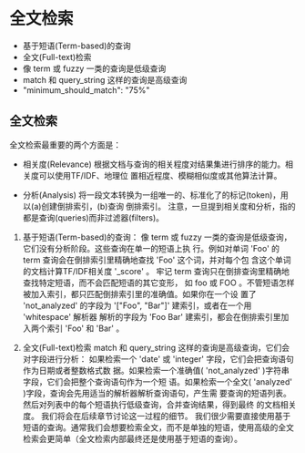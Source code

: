 # 全文检索

- 基于短语(Term-based)的查询
- 全文(Full-text)检索
- 像 term 或 fuzzy 一类的查询是低级查询
- match 和 query_string 这样的查询是高级查询
- "minimum_should_match": "75%"

## 全文检索

全文检索最重要的两个方面是：
- 相关度(Relevance) 根据文档与查询的相关程度对结果集进行排序的能力。相关度可以使用TF/IDF、地理位 置相近程度、模糊相似度或其他算法计算。 
 
- 分析(Analysis) 将一段文本转换为一组唯一的、标准化了的标记(token)，用以(a)创建倒排索引，(b)查询 倒排索引。 注意，一旦提到相关度和分析，指的都是查询(queries)而非过滤器(filters)。


1. 基于短语(Term-based)的查询： 像 term 或 fuzzy 一类的查询是低级查询，它们没有分析阶段。这些查询在单一的短语上执 行。例如对单词 'Foo' 的 term 查询会在倒排索引里精确地查找 'Foo' 这个词，并对每个包 含这个单词的文档计算TF/IDF相关度 '_score' 。 牢记 term 查询只在倒排查询里精确地查找特定短语，而不会匹配短语的其它变形， 如 foo 或 FOO 。不管短语怎样被加入索引，都只匹配倒排索引里的准确值。如果你在一个设 置了 'not_analyzed' 的字段为 '["Foo", "Bar"]' 建索引，或者在一个用 'whitespace' 解析器 解析的字段为 'Foo Bar' 建索引，都会在倒排索引里加入两个索引 'Foo' 和 'Bar' 。

2. 全文(Full-text)检索 match 和 query_string 这样的查询是高级查询，它们会对字段进行分析： 如果检索一个 'date' 或 'integer' 字段，它们会把查询语句作为日期或者整数格式数 据。如果检索一个准确值( 'not_analyzed' )字符串字段，它们会把整个查询语句作为一个短 语。如果检索一个全文( 'analyzed' )字段，查询会先用适当的解析器解析查询语句，产生需 要查询的短语列表。然后对列表中的每个短语执行低级查询，合并查询结果，得到最终 的文档相关度。 我们将会在后续章节讨论这一过程的细节。 我们很少需要直接使用基于短语的查询。通常我们会想要检索全文，而不是单独的短语，使用高级的全文检索会更简单（全文检索内部最终还是使用基于短语的查询）。

